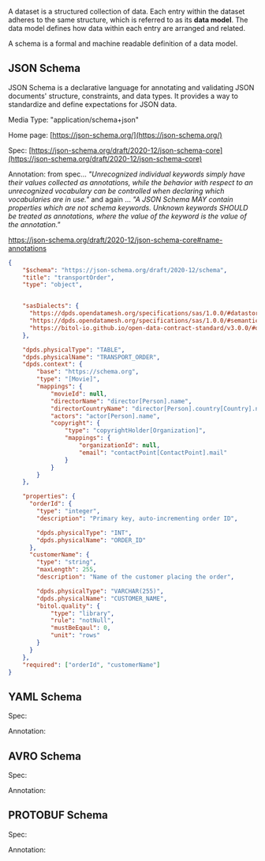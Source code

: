 A dataset is a structured collection of data. Each entry within the dataset adheres to the same structure, which is referred to as its **data model**. The data model defines how data within each entry are arranged and related. 

A schema is a formal and machine readable definition of a data model. 

## JSON Schema

JSON Schema is a declarative language for annotating and validating JSON documents' structure, constraints, and data types. It provides a way to standardize and define expectations for JSON data.

Media Type: "application/schema+json"

Home page: [https://json-schema.org/](https://json-schema.org/)

Spec: [https://json-schema.org/draft/2020-12/json-schema-core](https://json-schema.org/draft/2020-12/json-schema-core)

Annotation: from spec... *"Unrecognized individual keywords simply have their values collected as annotations, while the behavior with respect to an unrecognized vocabulary can be controlled when declaring which vocabularies are in use."* and again ... *"A JSON Schema MAY contain properties which are not schema keywords. Unknown keywords SHOULD be treated as annotations, where the value of the keyword is the value of the annotation."*

https://json-schema.org/draft/2020-12/json-schema-core#name-annotations

```json
{
    "$schema": "https://json-schema.org/draft/2020-12/schema",
    "title": "transportOrder",
    "type": "object",


    "sasDialects": {
      "https://dpds.opendatamesh.org/specifications/sas/1.0.0/#datastore": {"prefix":"dpds", "required":false},
      "https://dpds.opendatamesh.org/specifications/sas/1.0.0/#semantics": {"prefix":"dpds", "required":false},
      "https://bitol-io.github.io/open-data-contract-standard/v3.0.0/#quality": {"prefix":"bitol","required":false}
    },

    "dpds.physicalType": "TABLE",
    "dpds.physicalName": "TRANSPORT_ORDER",
    "dpds.context": {
        "base": "https://schema.org",
        "type": "[Movie]",
        "mappings": {
            "movieId": null,
            "directorName": "director[Person].name",
            "directorCountryName": "director[Person].country[Country].name",
            "actors": "actor[Person].name",
            "copyright": {
                "type": "copyrightHolder[Organization]",
                "mappings": {
                    "organizationId": null,
                    "email": "contactPoint[ContactPoint].mail"
                }
            }  
        }
    },

    "properties": {
      "orderId": {
        "type": "integer",
        "description": "Primary key, auto-incrementing order ID",

        "dpds.physicalType": "INT",
        "dpds.physicalName": "ORDER_ID"
      },
      "customerName": {
        "type": "string",
        "maxLength": 255,
        "description": "Name of the customer placing the order",

        "dpds.physicalType": "VARCHAR(255)",
        "dpds.physicalName": "CUSTOMER_NAME",
        "bitol.quality": {
            "type": "library",
            "rule": "notNull",
            "mustBeEqaul": 0,
            "unit": "rows"
        }
      }
    },
    "required": ["orderId", "customerName"]
}
```

## YAML Schema

Spec:

Annotation: 

## AVRO Schema

Spec:

Annotation: 

## PROTOBUF Schema

Spec:

Annotation: 